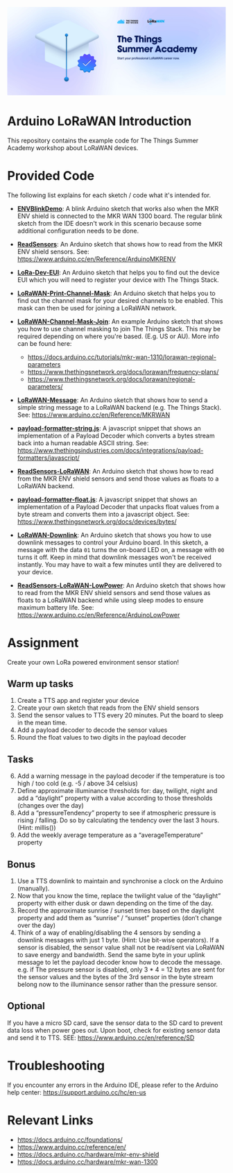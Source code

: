 ![](banner.jpg)

# Arduino LoRaWAN Introduction
This repository contains the example code for The Things Summer Academy workshop about LoRaWAN devices.

# Provided Code
The following list explains for each sketch / code what it's intended for.

- **[ENVBlinkDemo](./ENVBlinkDemo)**:
A blink Arduino sketch that works also when the MKR ENV shield is connected to the MKR WAN 1300 board. The regular blink sketch from the IDE doesn't work in this scenario because some additional configuration needs to be done.

- **[ReadSensors](./ReadSensors)**:
An Arduino sketch that shows how to read from the MKR ENV shield sensors.
See: https://www.arduino.cc/en/Reference/ArduinoMKRENV

- **[LoRa-Dev-EUI](./LoRa-Dev-EUI)**:
An Arduino sketch that helps you to find out the device EUI which you will need to register your device with The Things Stack.

- **[LoRaWAN-Print-Channel-Mask](./LoRaWAN-Print-Channel-Mask)**:
An Arduino sketch that helps you to find out the channel mask for your desired channels to be enabled. This mask can then be used for joining a LoRaWAN network.

- **[LoRaWAN-Channel-Mask-Join](./LoRaWAN-Channel-Mask-Join)**:
An example Arduino sketch that shows you how to use channel masking to join The Things Stack. This may be required depending on where you're based. (E.g. US or AU).
More info can be found here: 
    - https://docs.arduino.cc/tutorials/mkr-wan-1310/lorawan-regional-parameters
    - https://www.thethingsnetwork.org/docs/lorawan/frequency-plans/
    - https://www.thethingsnetwork.org/docs/lorawan/regional-parameters/

- **[LoRaWAN-Message](./LoRaWAN-Message)**:
An Arduino sketch that shows how to send a simple string message to a LoRaWAN backend (e.g. The Things Stack).
See: https://www.arduino.cc/en/Reference/MKRWAN

- **[payload-formatter-string.js](./payload-formatter-string.js)**:
A javascript snippet that shows an implementation of a Payload Decoder which converts a bytes stream back into a human readable ASCII string.
See: https://www.thethingsindustries.com/docs/integrations/payload-formatters/javascript/

- **[ReadSensors-LoRaWAN](./ReadSensors-LoRaWAN)**:
An Arduino sketch that shows how to read from the MKR ENV shield sensors and send those values as floats to a LoRaWAN backend.

- **[payload-formatter-float.js](./payload-formatter-float.js)**:
A javascript snippet that shows an implementation of a Payload Decoder that unpacks float values from a byte stream and converts them into a javascript object.
See: https://www.thethingsnetwork.org/docs/devices/bytes/

- **[LoRaWAN-Downlink](./LoRaWAN-Downlink)**:
An Arduino sketch that shows you how to use downlink messages to control your Arduino board. In this sketch, a message with the data `01` turns the on-board LED on, a message with `00` turns it off. Keep in mind that downlink messages won't be received instantly. You may have to wait a few minutes until they are delivered to your device.

- **[ReadSensors-LoRaWAN-LowPower](./ReadSensors-LoRaWAN-LowPower)**:
An Arduino sketch that shows how to read from the MKR ENV shield sensors and send those values as floats to a LoRaWAN backend while using sleep modes to ensure maximum battery life.
See: https://www.arduino.cc/en/Reference/ArduinoLowPower

# Assignment

Create your own LoRa powered environment sensor station!

## Warm up tasks

1. Create a TTS app and register your device
2. Create your own sketch that reads from the ENV shield sensors
3. Send the sensor values to TTS every 20 minutes. Put the board to sleep in the mean time.
4. Add a payload decoder to decode the sensor values
5. Round the float values to two digits in the payload decoder

## Tasks
6. Add a warning message in the payload decoder if the temperature is too high / too cold (e.g. -5 / above 34 celsius)
7. Define approximate illuminance thresholds for: day, twilight, night and add a “daylight” property with a value according to those thresholds (changes over the day)
8. Add a “pressureTendency” property to see if atmospheric pressure is rising / falling. Do so by calculating the tendency over the last 3 hours. (Hint: millis())
9. Add the weekly average temperature as a “averageTemperature” property

## Bonus
1. Use a TTS downlink to maintain and synchronise a clock on the Arduino (manually).
2. Now that you know the time, replace the twilight value of the “daylight” property with either dusk or dawn depending on the time of the day.
3. Record the approximate sunrise / sunset times based on the daylight property and add them as “sunrise” / “sunset” properties (don’t change over the day)
4. Think of a way of enabling/disabling the 4 sensors by sending a downlink messages with just 1 byte. (Hint: Use bit-wise operators). If a sensor is disabled, the sensor value shall not be read/sent via LoRaWAN to save energy and bandwidth. Send the same byte in your uplink message to let the payload decoder know how to decode the message. e.g. if The pressure sensor is disabled, only 3 * 4 = 12 bytes are sent for the sensor values and the bytes of the 3rd sensor in the byte stream belong now to the illuminance sensor rather than the pressure sensor.

## Optional
If you have a micro SD card, save the sensor data to the SD card to prevent data loss when power goes out. Upon boot, check for existing sensor data and send it to TTS. SEE: https://www.arduino.cc/en/reference/SD


# Troubleshooting
If you encounter any errors in the Arduino IDE, please refer to the Arduino help center: https://support.arduino.cc/hc/en-us

# Relevant Links

- https://docs.arduino.cc/foundations/
- https://www.arduino.cc/reference/en/
- https://docs.arduino.cc/hardware/mkr-env-shield
- https://docs.arduino.cc/hardware/mkr-wan-1300